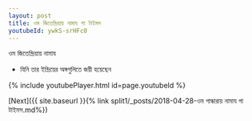 ```yaml
---
layout: post
title: ওম জিতেন্দ্রিয়ায় নামায গা টাইমস
youtubeId: ywkS-srHFc0
---
```

 
 
 ওম জিতেন্দ্রিয়ায় নামায  
 
 -  যিনি তার ইন্দ্রিয়ের অঙ্গগুলিতে জয়ী হয়েছেন 
 
  
 
  
 
 
 
 
 
 


{% include youtubePlayer.html id=page.youtubeId %}
 
[Next]({{ site.baseurl }}{% link  split1/_posts/2018-04-28-ওম গান্ধারায় নামায গা টাইমস.md%})
 
